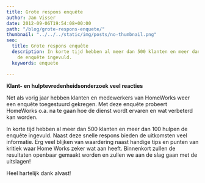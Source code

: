 ```yaml
---
title: Grote respons enquête
author: Jan Visser
date: 2012-09-06T19:54:08+00:00
path: "/blog/grote-respons-enquete/"
thumbnail: "../../../static/img/posts/no-thumbnail.png"
seo:
  title: Grote respons enquête
  description: In korte tijd hebben al meer dan 500 klanten en meer dan 100 hulpen
    de enquête ingevuld.
  keywords: enquete

---
```

**Klant- en hulptevredenheidsonderzoek veel reacties**

Net als vorig jaar hebben klanten en medewerkers van HomeWorks weer een enquête toegestuurd gekregen. Met deze enquête probeert HomeWorks o.a. na te gaan hoe de dienst wordt ervaren en wat verbeterd kan worden.

In korte tijd hebben al meer dan 500 klanten en meer dan 100 hulpen de enquête ingevuld. Naast deze snelle respons bieden de uitkomsten veel informatie. Erg veel blijken van waardering naast handige tips en punten van kritiek waar Home Works zeker wat aan heeft. Binnenkort zullen de resultaten openbaar gemaakt worden en zullen we aan de slag gaan met de uitslagen!

Heel hartelijk dank alvast!